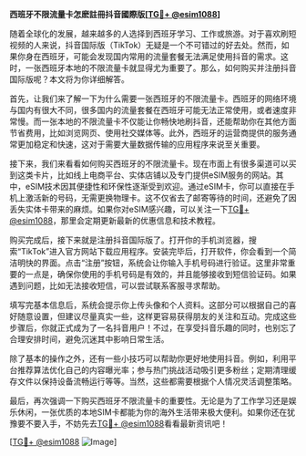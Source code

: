 **西班牙不限流量卡怎麽註冊抖音國際版[[TG💪+ @esim1088](https://t.me/s/esim1088)]**

随着全球化的发展，越来越多的人选择到西班牙学习、工作或旅游。对于喜欢刷短视频的人来说，抖音国际版（TikTok）无疑是一个不可错过的好去处。然而，如果你身在西班牙，可能会发现国内常用的流量套餐无法满足使用抖音的需求。这时，一张西班牙本地的不限流量卡就显得尤为重要了。那么，如何购买并注册抖音国际版呢？本文将为你详细解答。

首先，让我们来了解一下为什么需要一张西班牙的不限流量卡。西班牙的网络环境与国内有很大不同，很多国内的流量套餐在西班牙可能无法正常使用，或者速度非常慢。而一张本地的不限流量卡不仅能让你畅快地刷抖音，还能帮助你在其他方面节省费用，比如浏览网页、使用社交媒体等。此外，西班牙的运营商提供的服务通常更加稳定和快速，这对于需要大量数据传输的应用程序来说至关重要。

接下来，我们来看看如何购买西班牙的不限流量卡。现在市面上有很多渠道可以买到这类卡片，比如线上电商平台、实体店铺以及专门提供eSIM服务的网站。其中，eSIM技术因其便捷性和环保性逐渐受到欢迎。通过eSIM卡，你可以直接在手机上激活新的号码，无需更换物理卡。这不仅省去了邮寄等待的时间，还避免了因丢失实体卡带来的麻烦。如果你对eSIM感兴趣，可以关注一下[TG💪+ @esim1088](https://t.me/s/esim1088)，那里会定期更新最新的优惠信息和技术教程。

购买完成后，接下来就是注册抖音国际版了。打开你的手机浏览器，搜索“TikTok”进入官方网站下载应用程序。安装完毕后，打开软件，你会看到一个简洁明快的界面。点击“注册”按钮，系统会让你输入手机号码进行验证。这里非常重要的一点是，确保你使用的手机号码是有效的，并且能够接收到短信验证码。如果遇到问题，比如无法接收短信，可以尝试联系客服寻求帮助。

填写完基本信息后，系统会提示你上传头像和个人资料。这部分可以根据自己的喜好随意设置，但建议尽量真实一些，这样更容易获得朋友的关注和互动。完成这些步骤后，你就正式成为了一名抖音用户！不过，在享受抖音乐趣的同时，也别忘了合理安排时间，避免沉迷其中影响日常生活。

除了基本的操作之外，还有一些小技巧可以帮助你更好地使用抖音。例如，利用平台推荐算法优化自己的内容曝光率；参与热门挑战活动吸引更多粉丝；定期清理缓存文件以保持设备流畅运行等等。当然，这些都需要根据个人情况灵活调整策略。

最后，再次强调一下购买西班牙不限流量卡的重要性。无论是为了工作学习还是娱乐休闲，一张优质的本地SIM卡都能为你的海外生活带来极大便利。如果你还在犹豫要不要入手，不妨先去[TG💪+ @esim1088](https://t.me/s/esim1088)看看最新资讯吧！

[[TG💪+ @esim1088](https://t.me/s/esim1088) ![Image](https://i.postimg.cc/4NQfJmqS/Snipaste-2025-05-13-00-14-12.png)]